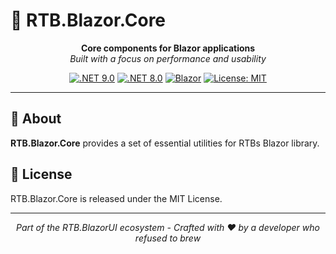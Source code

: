 # 🎨 RTB.Blazor.Core

<div align="center">
  <strong>Core components for Blazor applications</strong><br>
  <em>Built with a focus on performance and usability</em>
</div>

<div align="center">
  
[![.NET 9.0](https://img.shields.io/badge/.NET-9.0-512BD4)](https://dotnet.microsoft.com/download)
[![.NET 8.0](https://img.shields.io/badge/.NET-8.0-512BD4)](https://dotnet.microsoft.com/download)
[![Blazor](https://img.shields.io/badge/Blazor-Web-5C2D91)](https://dotnet.microsoft.com/apps/aspnet/web-apps/blazor)
[![License: MIT](https://img.shields.io/badge/License-MIT-yellow.svg)](https://opensource.org/licenses/MIT)
  
</div>

---

## 🌟 About

**RTB.Blazor.Core** provides a set of essential utilities for RTBs Blazor library.

## 📄 License

RTB.Blazor.Core is released under the MIT License.

---

<p align="center">
  <i>Part of the RTB.BlazorUI ecosystem - Crafted with ❤ by a developer who refused to brew</i>
</p>
